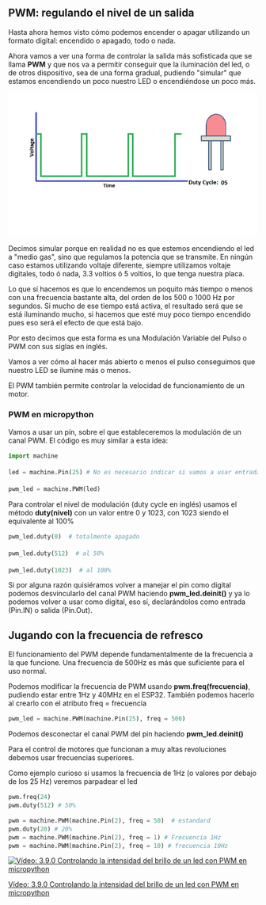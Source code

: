 ## PWM: regulando el nivel de un salida

Hasta ahora hemos visto cómo podemos encender o apagar utilizando un formato digital: encendido o apagado, todo o nada.

Ahora vamos a ver una forma de controlar la salida más sofisticada que se llama **PWM** y que nos va a permitir conseguir que la iluminación del led, o de otros dispositivo, sea de una forma gradual, pudiendo "simular" que estamos encendiendo un poco nuestro LED o encendiéndose un poco más.

![](./images/PWM.gif)

Decimos simular porque en realidad no es que estemos encendiendo el led a "medio gas", sino que regulamos la potencia que se transmite. En ningún caso estamos utilizando voltaje diferente, siempre utilizamos voltaje digitales, todo ó nada, 3.3 voltios ó 5 voltios, lo que tenga nuestra placa. 

Lo que sí hacemos es que lo encendemos un poquito más tiempo o menos con una frecuencia bastante alta, del orden de los 500 o 1000 Hz por segundos. Si mucho de ese tiempo está activa, el resultado será que se está iluminando mucho, si hacemos que esté muy poco tiempo encendido pues eso será el efecto de que está bajo.

Por esto decimos que esta forma es una Modulación Variable del Pulso o PWM con sus siglas en inglés.

Vamos a ver cómo al hacer más abierto o menos el pulso conseguimos que nuestro LED se ilumine más o menos.

El PWM también permite controlar la velocidad de funcionamiento de un motor.

### PWM en micropython

Vamos a usar un pin, sobre el que estableceremos la modulación de un canal PWM. El código es muy similar a esta idea:

```python
import machine

led = machine.Pin(25) # No es necesario indicar si vamos a usar entrada o salida si vamos a usar PWM

pwm_led = machine.PWM(led)
```

Para controlar el nivel de modulación (duty cycle en inglés) usamos el método **duty(nivel)** con un valor entre 0  y 1023, con 1023 siendo el equivalente al 100%

```python
pwm_led.duty(0)  # totalmente apagado

pwm_led.duty(512)  # al 50%

pwm_led.duty(1023)  # al 100%

```

Si por alguna razón quisiéramos volver a manejar el pin como digital podemos desvincularlo del canal PWM haciendo **pwm_led.deinit()** y ya lo podemos volver a usar como digital, eso sí, declarándolos como entrada (Pin.IN) o salida (Pin.Out).

## Jugando con la frecuencia de refresco

El funcionamiento del PWM depende fundamentalmente de la frecuencia a la que funcione. Una frecuencia de 500Hz es más que suficiente para el uso normal.

Podemos modificar la frecuencia de PWM usando **pwm.freq(frecuencia)**, pudiendo estar entre 1Hz y 40MHz en el ESP32. También podemos hacerlo al crearlo con el atributo freq = frecuencia

```python
pwm_led = machine.PWM(machine.Pin(25), freq = 500)
```

Podemos desconectar el canal PWM del pin haciendo __pwm_led.deinit()__

Para el control de motores que funcionan a muy altas revoluciones debemos usar frecuencias superiores.

Como ejemplo curioso si usamos la frecuencia de 1Hz (o valores por debajo de los 25 Hz) veremos parpadear el led

```python
pwm.freq(24)
pwm.duty(512) # 50%
```

```python
pwm = machine.PWM(machine.Pin(2), freq = 50)  # estandard
pwm.duty(20) # 20%
pwm = machine.PWM(machine.Pin(2), freq = 1) # Frecuencia 1Hz
pwm = machine.PWM(machine.Pin(2), freq = 10) # frecuencia 10Hz
```


[![Vídeo: 3.9.0 Controlando la intensidad del brillo de un led con PWM en micropython](https://img.youtube.com/vi/wmpXpMSffZ0/0.jpg)](https://drive.google.com/file/d/1eHhottDblgwZi3hrfRxSA47_Qs2WW3ZR/view?usp=sharing)


[Vídeo: 3.9.0 Controlando la intensidad del brillo de un led con PWM en micropython](https://drive.google.com/file/d/1eHhottDblgwZi3hrfRxSA47_Qs2WW3ZR/view?usp=sharing)


